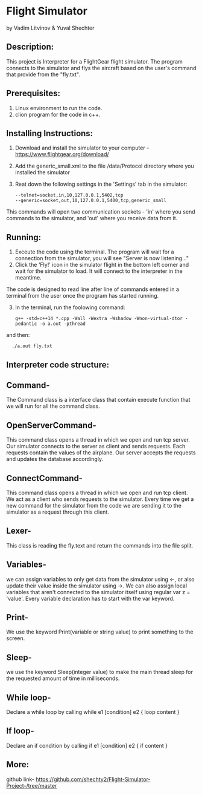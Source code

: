 # Flight Simulator
by Vadim Litvinov & Yuval Shechter

## Description:
This project is Interpreter for a FlightGear flight simulator. The program connects to the simulator and flys the aircraft based on the user's command that provide from the "fly.txt".

## Prerequisites:
1. Linux environment to run the code.
2. clion program for the code in c++.

## Installing Instructions:
1. Download and install the simulator to your computer - https://www.flightgear.org/download/
2. Add the generic_small.xml to the file /data/Protocol directory where you installed the simulator
3. Reat down the following settings in the 'Settings' tab in the simulator:

       --telnet=socket,in,10,127.0.0.1,5402,tcp
       --generic=socket,out,10,127.0.0.1,5400,tcp,generic_small

This commands will open two communication sockets - 'in' where you send commands to the simulator, and 'out' where you receive data from it.

## Running:
1. Exceute the code using the terminal. The program will wait for a connection from the simulator, you will see "Server is now listening..."
2. Click the 'Fly!' icon in the simulator flight in the bottom left corner and wait for the simulator to load. It will connect to the interpreter in the meantime.

The code is designed to read line after line of commands entered in a terminal from the user once the program has started running. 

3. In the terminal, run the foolowing command:

       g++ -std=c++14 *.cpp -Wall -Wextra -Wshadow -Wnon-virtual-dtor -pedantic -o a.out -pthread

and then:

      ./a.out fly.txt

## Interpreter code structure:
## Command-
The Command class is a interface class that contain execute function that we will run for all the command class.
## OpenServerCommand-
This command class opens a thread in which we open and run tcp server. Our simulator connects to the server as client and sends requests. Each requests contain the values of the airplane. Our server accepts the requests and updates the database accordingly.
## ConnectCommand-
This command class opens a thread in which we open and run tcp client. We act as a client who sends requests to the simulator. Every time we get a new command for the simulator from the code we are sending it to the simulator as a request through this client.
## Lexer-
This class is reading the fly.text and return the commands into the file split.
## Variables- 
we can assign variables to only get data from the simulator using <-,
or also update their value inside the simulator using ->.
We can also assign local variables that aren't connected to the simulator itself using regular var z = 'value'. 
Every variable declaration has to start with the var keyword.
## Print-
We use the keyword Print(variable or string value) to print something to the screen.
## Sleep-
we use the keyword Sleep(integer value) to make the main thread sleep for the requested amount of time in milliseconds.
## While loop-
Declare a while loop by calling while e1 [condition] e2 { loop content }
## If loop-
Declare an if condition by calling if e1 [condition] e2 { if content }


## More:
github link- https://github.com/shechty2/Flight-Simulator-Project-/tree/master



